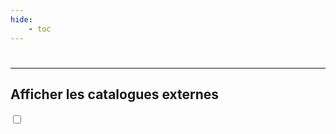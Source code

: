```yaml
---
hide:
    - toc
---
```


#

<div id="DatamiMain"></div>

<hr>

<h2>Afficher les catalogues externes</h2> 

<label class="ksln-switch"><input id="LoadAll" type="checkbox" onclick="document.getElementById('DatamiExternal').classList.toggle('hide');"><span class="slider round"></span></label>

<div id="DatamiExternal" class="hide" style="padding-left:50px; border-left: 3px solid #EEE;"></div>



<script type="text/javascript" src="https://konsilion.github.io/katalog-setup/js/functionality/katalog-modif.js" defer></script>
<script type="text/javascript" src="https://konsilion.github.io/katalog-setup/js/functionality/slider-nav.js" defer></script>
<script id="CallDatami" type="text/javascript" src="https://konsilion.github.io/katalog-setup/js/katalog/starter.js" defer></script>